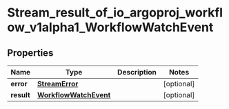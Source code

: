 

# Stream_result_of_io_argoproj_workflow_v1alpha1_WorkflowWatchEvent

## Properties

Name | Type | Description | Notes
------------ | ------------- | ------------- | -------------
**error** | [**StreamError**](StreamError.md) |  |  [optional]
**result** | [**WorkflowWatchEvent**](WorkflowWatchEvent.md) |  |  [optional]



